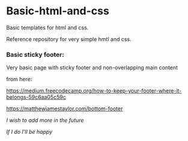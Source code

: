 # Basic-html-and-css
Basic templates for html and css.

Reference repository for very simple hmtl and css.

### Basic sticky footer:
Very basic page with sticky footer and non-overlapping main content 

from here: 

https://medium.freecodecamp.org/how-to-keep-your-footer-where-it-belongs-59c6aa05c59c

https://matthewjamestaylor.com/bottom-footer

*I wish to add more in the future*

_If I do I'll be happy_




